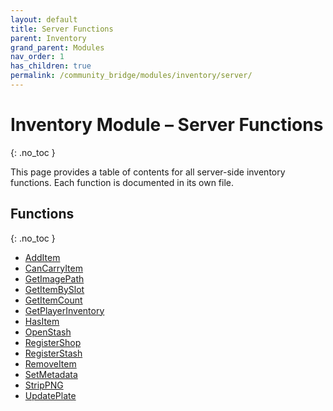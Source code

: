 ```yaml
---
layout: default
title: Server Functions
parent: Inventory
grand_parent: Modules
nav_order: 1
has_children: true
permalink: /community_bridge/modules/inventory/server/
---
```



# Inventory Module – Server Functions
{: .no_toc }

This page provides a table of contents for all server-side inventory functions. Each function is documented in its own file.

## Functions
{: .no_toc }

- [AddItem](server/AddItem.md)
- [CanCarryItem](server/CanCarryItem.md)
- [GetImagePath](server/GetImagePath.md)
- [GetItemBySlot](server/GetItemBySlot.md)
- [GetItemCount](server/GetItemCount.md)
- [GetPlayerInventory](server/GetPlayerInventory.md)
- [HasItem](server/HasItem.md)
- [OpenStash](server/OpenStash.md)
- [RegisterShop](server/RegisterShop.md)
- [RegisterStash](server/RegisterStash.md)
- [RemoveItem](server/RemoveItem.md)
- [SetMetadata](server/SetMetadata.md)
- [StripPNG](server/StripPNG.md)
- [UpdatePlate](server/UpdatePlate.md)
